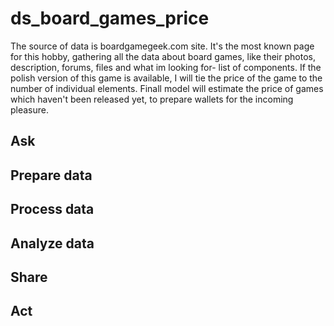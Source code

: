 # ds_board_games_price
The source of data is boardgamegeek.com site. It's the most known page for this hobby, gathering all the data about board games, like their photos, description, forums, files and what im looking for- list of components. If the polish version of this game is available, I will tie the price of the game to the number of individual elements. Finall model will estimate the price of games which haven't been released yet, to prepare wallets for the incoming pleasure.
## Ask

## Prepare data

## Process data

## Analyze data

## Share

## Act
